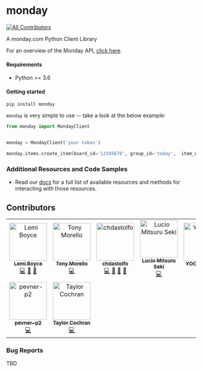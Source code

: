 # monday
<!-- ALL-CONTRIBUTORS-BADGE:START - Do not remove or modify this section -->
[![All Contributors](https://img.shields.io/badge/all_contributors-9-orange.svg?style=flat-square)](#contributors-)
<!-- ALL-CONTRIBUTORS-BADGE:END -->
A monday.com Python Client Library


For an overview of the Monday API, [click here](https://developer.monday.com/api-reference/docs).


#### Requirements
- Python >= 3.6

#### Getting started
`pip install monday`

`monday` is very simple to use -- take a look at the below example:
```python
from monday import MondayClient


monday = MondayClient('your token')

monday.items.create_item(board_id='12345678', group_id='today',  item_name='Do a thing')

```
### Additional Resources and Code Samples

- Read our [docs](https://monday.readthedocs.io/en/latest/) for a full list of available resources and methods for interacting with those resources.

## Contributors

<!-- ALL-CONTRIBUTORS-LIST:START - Do not remove or modify this section -->
<!-- prettier-ignore-start -->
<!-- markdownlint-disable -->
<table>
  <tbody>
    <tr>
      <td align="center"><a href="https://github.com/rhymiz"><img src="https://avatars.githubusercontent.com/u/7029352?v=4?s=100" width="100px;" alt="Lemi Boyce"/><br /><sub><b>Lemi Boyce</b></sub></a><br /><a href="https://github.com/ProdPerfect/monday/commits?author=rhymiz" title="Code">💻</a> <a href="https://github.com/ProdPerfect/monday/issues?q=author%3Arhymiz" title="Bug reports">🐛</a> <a href="#maintenance-rhymiz" title="Maintenance">🚧</a></td>
      <td align="center"><a href="https://github.com/tonymorello"><img src="https://avatars.githubusercontent.com/u/7967400?v=4?s=100" width="100px;" alt="Tony Morello"/><br /><sub><b>Tony Morello</b></sub></a><br /><a href="https://github.com/ProdPerfect/monday/commits?author=tonymorello" title="Code">💻</a></td>
      <td align="center"><a href="https://github.com/chdastolfo"><img src="https://avatars.githubusercontent.com/u/9096407?v=4?s=100" width="100px;" alt="chdastolfo"/><br /><sub><b>chdastolfo</b></sub></a><br /><a href="https://github.com/ProdPerfect/monday/commits?author=chdastolfo" title="Code">💻</a> <a href="https://github.com/ProdPerfect/monday/issues?q=author%3Achdastolfo" title="Bug reports">🐛</a> <a href="https://github.com/ProdPerfect/monday/commits?author=chdastolfo" title="Documentation">📖</a> <a href="#maintenance-chdastolfo" title="Maintenance">🚧</a></td>
      <td align="center"><a href="https://github.com/lucioseki"><img src="https://avatars.githubusercontent.com/u/1480296?v=4?s=100" width="100px;" alt="Lucio Mitsuru Seki"/><br /><sub><b>Lucio Mitsuru Seki</b></sub></a><br /><a href="https://github.com/ProdPerfect/monday/commits?author=lucioseki" title="Code">💻</a></td>
      <td align="center"><a href="https://github.com/yogeshnile"><img src="https://avatars.githubusercontent.com/u/54445087?v=4?s=100" width="100px;" alt="YOGESH NILE"/><br /><sub><b>YOGESH NILE</b></sub></a><br /><a href="https://github.com/ProdPerfect/monday/commits?author=yogeshnile" title="Code">💻</a></td>
      <td align="center"><a href="https://github.com/spencersamuel7"><img src="https://avatars.githubusercontent.com/u/20449820?v=4?s=100" width="100px;" alt="spencersamuel7"/><br /><sub><b>spencersamuel7</b></sub></a><br /><a href="https://github.com/ProdPerfect/monday/commits?author=spencersamuel7" title="Code">💻</a></td>
      <td align="center"><a href="https://github.com/albcl"><img src="https://avatars.githubusercontent.com/u/17050266?v=4?s=100" width="100px;" alt="Alb. C"/><br /><sub><b>Alb. C</b></sub></a><br /><a href="https://github.com/ProdPerfect/monday/commits?author=albcl" title="Code">💻</a></td>
    </tr>
    <tr>
      <td align="center"><a href="https://github.com/pevner-p2"><img src="https://avatars.githubusercontent.com/u/45570949?v=4?s=100" width="100px;" alt="pevner-p2"/><br /><sub><b>pevner-p2</b></sub></a><br /><a href="https://github.com/ProdPerfect/monday/commits?author=pevner-p2" title="Code">💻</a></td>
      <td align="center"><a href="https://github.com/t-a-y-l-o-r"><img src="https://avatars.githubusercontent.com/u/32030464?v=4?s=100" width="100px;" alt="Taylor Cochran"/><br /><sub><b>Taylor Cochran</b></sub></a><br /><a href="https://github.com/ProdPerfect/monday/commits?author=t-a-y-l-o-r" title="Code">💻</a></td>
    </tr>
  </tbody>
</table>

<!-- markdownlint-restore -->
<!-- prettier-ignore-end -->

<!-- ALL-CONTRIBUTORS-LIST:END -->
<!-- prettier-ignore-start -->
<!-- markdownlint-disable -->

<!-- markdownlint-restore -->
<!-- prettier-ignore-end -->

<!-- ALL-CONTRIBUTORS-LIST:END -->

### Bug Reports
TBD
